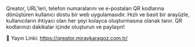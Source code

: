 Qreator, URL'leri, telefon numaralarını ve e-postaları QR kodlarına dönüştüren kullanıcı dostu bir web uygulamasıdır. Hızlı ve basit bir arayüzle, kullanıcıların ihtiyacı olan her şeyi kolayca oluşturmasına olanak tanır. QR kodlarınızı dakikalar içinde oluşturun ve paylaşın!

🔗 Yayın Linki: https://qreator.miraykaragoz.com.tr/
